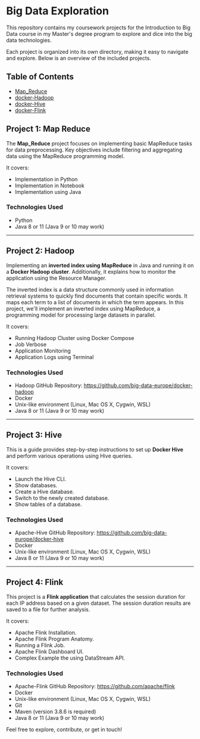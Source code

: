 # Big Data Exploration

This repository contains my coursework projects for the Introduction to Big Data course in my Master's degree program to explore and dice into the big data technologies. 

Each project is organized into its own directory, making it easy to navigate and explore. Below is an overview of the included projects.

## Table of Contents

- [Map_Reduce](https://github.com/SalmaHisham/Intro_Big_data/tree/main/Map_Reduce)
- [docker-Hadoop](https://github.com/SalmaHisham/Intro_Big_data/tree/main/docker-Hadoop)
- [docker-Hive](https://github.com/SalmaHisham/Intro_Big_data/tree/main/docker-Hive)
- [docker-Flink](https://github.com/SalmaHisham/Intro_Big_data/tree/main/docker-Flink)

## Project 1: Map Reduce

The **Map_Reduce** project focuses on implementing basic MapReduce tasks for data preprocessing. Key objectives include filtering and aggregating data using the MapReduce programming model.

It covers:

- Implementation in Python 
- Implementation in Notebook 
- Implementation using Java 

### Technologies Used

- Python
- Java 8 or 11 (Java 9 or 10 may work)

---

## Project 2: Hadoop

Implementing an **inverted index using MapReduce** in Java and running it on a **Docker Hadoop cluster**. Additionally, it explains how to monitor the application using the Resource Manager.


The inverted index is a data structure commonly used in information retrieval systems to quickly find documents that contain specific words. It maps each term to a list of documents in which the term appears. In this project, we'll implement an inverted index using MapReduce, a programming model for processing large datasets in parallel.

It covers:

- Running Hadoop Cluster using Docker Compose
- Job Verbose
- Application Monitoring
- Application Logs using Terminal

### Technologies Used
- Hadoop GitHub Repository: https://github.com/big-data-europe/docker-hadoop
- Docker
- Unix-like environment (Linux, Mac OS X, Cygwin, WSL)
- Java 8 or 11 (Java 9 or 10 may work)

---

## Project 3: Hive
This is a guide provides step-by-step instructions to set up **Docker Hive** and perform various operations using Hive queries.

It covers:

- Launch the Hive CLI.
- Show databases.
- Create a Hive database.
- Switch to the newly created database.
- Show tables of a database.

### Technologies Used
- Apache-Hive GitHub Repository: https://github.com/big-data-europe/docker-hive
- Docker
- Unix-like environment (Linux, Mac OS X, Cygwin, WSL)
- Java 8 or 11 (Java 9 or 10 may work)

----


## Project 4: Flink
This project is a **Flink application** that calculates the session duration for each IP address based on a given dataset. The session duration results are saved to a file for further analysis.

It covers:

- Apache Flink Installation.
- Apache Flink Program Anatomy.
- Running a Flink Job.
- Apache Flink Dashboard UI.
- Complex Example the using DataStream API.

### Technologies Used
- Apache-Flink GitHub Repository: https://github.com/apache/flink
- Docker
- Unix-like environment (Linux, Mac OS X, Cygwin, WSL)
- Git
- Maven (version 3.8.6 is required)
- Java 8 or 11 (Java 9 or 10 may work)



Feel free to explore, contribute, or get in touch!

